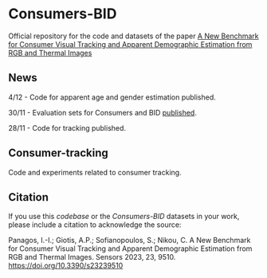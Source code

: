 # Consumers-BID

Official repository for the code and datasets of the paper [A New Benchmark for Consumer Visual Tracking and Apparent Demographic Estimation from RGB and Thermal Images](https://www.mdpi.com/1424-8220/23/23/9510)

## News

4/12 - Code for apparent age and gender estimation published.

30/11 - Evaluation sets for Consumers and BID [published](https://www.kaggle.com/datasets/angelosgiotis/consumers-bid).

28/11 - Code for tracking published.

## Consumer-tracking

Code and experiments related to consumer tracking.

## Citation
If you use this _codebase_ or the _Consumers-BID_ datasets in your work, please include a citation to acknowledge the source:

Panagos, I.-I.; Giotis, A.P.; Sofianopoulos, S.; Nikou, C. A New Benchmark for Consumer Visual Tracking and Apparent Demographic Estimation from RGB and Thermal Images. Sensors 2023, 23, 9510. https://doi.org/10.3390/s23239510
